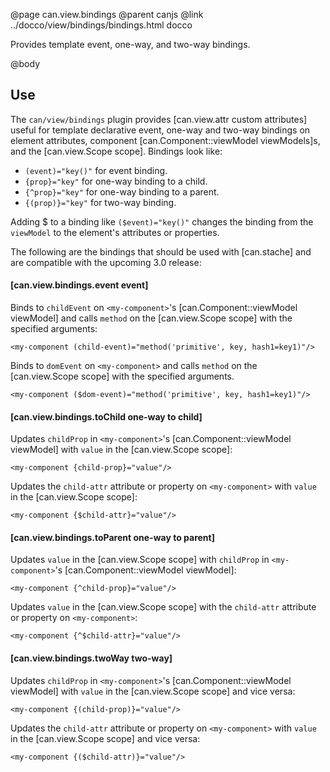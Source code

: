 @page can.view.bindings
@parent canjs
@link ../docco/view/bindings/bindings.html docco

Provides template event, one-way, and two-way bindings. 

@body

## Use

The `can/view/bindings` plugin provides [can.view.attr custom attributes] useful for template declarative event, one-way and two-way 
bindings on element attributes, component [can.Component::viewModel viewModels]s, and the [can.view.Scope scope]. Bindings look like:

- `(event)="key()"` for event binding.
- `{prop}="key"` for one-way binding to a child.
- `{^prop}="key"` for one-way binding to a parent.
- `{(prop)}="key"` for two-way binding.

Adding $ to a binding like `($event)="key()"` changes the binding from the `viewModel` to the element's attributes or properties.

The following are the bindings that should be used with [can.stache] and are compatible with the upcoming 
3.0 release:

#### [can.view.bindings.event event]

Binds to `childEvent` on `<my-component>`'s [can.Component::viewModel viewModel] and calls 
`method` on the [can.view.Scope scope] with the specified arguments:

```
<my-component (child-event)="method('primitive', key, hash1=key1)"/>
```

Binds to `domEvent` on `<my-component>` and calls 
`method` on the [can.view.Scope scope] with the specified arguments.

```
<my-component ($dom-event)="method('primitive', key, hash1=key1)"/>
```

#### [can.view.bindings.toChild one-way to child]

Updates `childProp` in `<my-component>`'s [can.Component::viewModel viewModel] with `value` 
in the [can.view.Scope scope]:

```
<my-component {child-prop}="value"/>
```

Updates the `child-attr` attribute or property on `<my-component>` with `value` 
in the [can.view.Scope scope]:

```
<my-component {$child-attr}="value"/>
```

#### [can.view.bindings.toParent one-way to parent]

Updates `value` in the [can.view.Scope scope]  with `childProp` 
in `<my-component>`'s [can.Component::viewModel viewModel]:

```
<my-component {^child-prop}="value"/>
```

Updates `value` 
in the [can.view.Scope scope] with the `child-attr` attribute or property on `<my-component>`:

```
<my-component {^$child-attr}="value"/>
```

#### [can.view.bindings.twoWay two-way]

Updates `childProp` in `<my-component>`'s [can.Component::viewModel viewModel] with `value` 
in the [can.view.Scope scope] and vice versa:

```
<my-component {(child-prop)}="value"/>
```

Updates the `child-attr` attribute or property on `<my-component>` with `value` 
in the [can.view.Scope scope] and vice versa:

```
<my-component {($child-attr)}="value"/>
```


